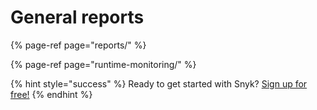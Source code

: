 # General reports

{% page-ref page="reports/" %}

{% page-ref page="runtime-monitoring/" %}



{% hint style="success" %}
Ready to get started with Snyk? [Sign up for free!](https://snyk.io/login?cta=sign-up&loc=footer&page=support_docs_page)
{% endhint %}

